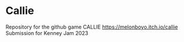 # Callie

Repository for the github game CALLIE https://melonboyo.itch.io/callie
Submission for Kenney Jam 2023 
